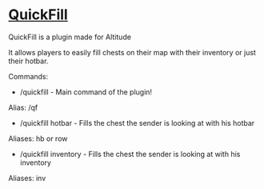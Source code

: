 [QuickFill](http://www.mapdev.it "Altitudes Homepage")
=========
QuickFill is a plugin made for Altitude

It allows players to easily fill chests on their map with their inventory or just their hotbar.

Commands:
* /quickfill - Main command of the plugin!

Alias: /qf
* /quickfill hotbar - Fills the chest the sender is looking at with his hotbar

Aliases: hb or row
* /quickfill inventory - Fills the chest the sender is looking at with his inventory

Aliases: inv
